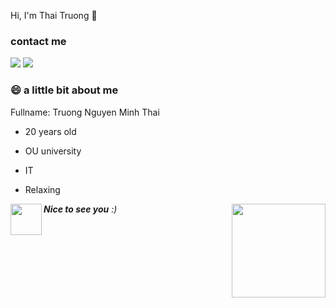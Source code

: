Hi, I'm Thai Truong 🤗

### contact me
[![](https://img.shields.io/badge/Facebook-NguyễnMinhThái-blue)](https://www.facebook.com/swan.uahage )
[![](https://img.shields.io/badge/Gmail-minthai222%40gmail.com-green)](mailto:minthai222@gmail.com)

### 😄 a little bit about me
Fullname: Truong Nguyen Minh Thai

* 20 years old
- OU university
+ IT
* Relaxing

<img align='right' src="https://media.giphy.com/media/2hw8p8TpG8CgvuQOCT/giphy.gif" width="150">
<div>
<img align= 'left' src="https://media.giphy.com/media/bcKmIWkUMCjVm/giphy.gif" width="50"> <em><b> Nice to see you</b></b> :)</em>
</div>
